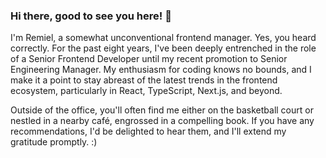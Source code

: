 ### Hi there, good to see you here! 👋

I'm Remiel, a somewhat unconventional frontend manager. Yes, you heard correctly. For the past eight years, I've been deeply entrenched in the role of a Senior Frontend Developer until my recent promotion to Senior Engineering Manager. My enthusiasm for coding knows no bounds, and I make it a point to stay abreast of the latest trends in the frontend ecosystem, particularly in React, TypeScript, Next.js, and beyond.

Outside of the office, you'll often find me either on the basketball court or nestled in a nearby café, engrossed in a compelling book. If you have any recommendations, I'd be delighted to hear them, and I'll extend my gratitude promptly. :)

<!--
**rmlevangelio/rmlevangelio** is a ✨ _special_ ✨ repository because its `README.md` (this file) appears on your GitHub profile.

Here are some ideas to get you started:

- 🔭 I’m currently working on ...
- 🌱 I’m currently learning ...
- 👯 I’m looking to collaborate on ...
- 🤔 I’m looking for help with ...
- 💬 Ask me about ...
- 📫 How to reach me: ...
- 😄 Pronouns: ...
- ⚡ Fun fact: ...
-->
